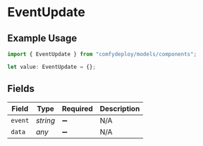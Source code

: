 # EventUpdate

## Example Usage

```typescript
import { EventUpdate } from "comfydeploy/models/components";

let value: EventUpdate = {};
```

## Fields

| Field              | Type               | Required           | Description        |
| ------------------ | ------------------ | ------------------ | ------------------ |
| `event`            | *string*           | :heavy_minus_sign: | N/A                |
| `data`             | *any*              | :heavy_minus_sign: | N/A                |